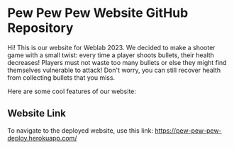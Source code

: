 # Pew Pew Pew Website GitHub Repository

Hi! This is our website for Weblab 2023. We decided to make a shooter game with a small twist: every time a player shoots bullets, their health decreases! Players must not waste too many bullets or else they might find themselves vulnerable to attack! Don't worry, you can still recover health from collecting bullets that you miss.

Here are some cool features of our website:


## Website Link
To navigate to the deployed website, use this link: https://pew-pew-pew-deploy.herokuapp.com/
